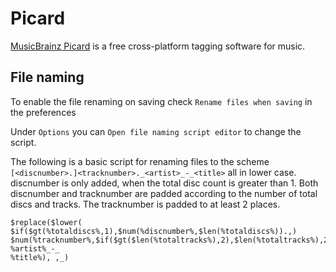 # Picard

[MusicBrainz Picard](https://picard.musicbrainz.org/) is a free cross-platform
tagging software for music.

## File naming

To enable the file renaming on saving check `Rename files when saving` in the preferences

Under `Options` you can `Open file naming script editor` to change the script.

The following is a basic script for renaming files to the scheme
`[<discnumber>.]<tracknumber>._<artist>_-_<title>`
all in lower case.
discnumber is only added, when the total disc count is greater than 1.
Both discnumber and tracknumber are padded according to the number of total
discs and tracks.
The tracknumber is padded to at least 2 places.

```
$replace($lower(
$if($gt(%totaldiscs%,1),$num(%discnumber%,$len(%totaldiscs%)).,)
$num(%tracknumber%,$if($gt($len(%totaltracks%),2),$len(%totaltracks%),2))._
%artist%_-_
%title%), ,_)
```
